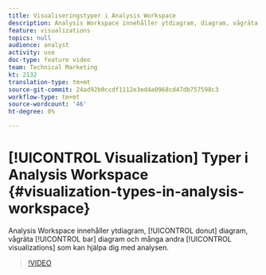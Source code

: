 ```yaml
---
title: Visualiseringstyper i Analysis Workspace
description: Analysis Workspace innehåller ytdiagram, diagram, vågräta stolpdiagram och många andra visualiseringar som hjälper dig med analysen.
feature: visualizations
topics: null
audience: analyst
activity: use
doc-type: feature video
team: Technical Marketing
kt: 2132
translation-type: tm+mt
source-git-commit: 24ad92b0ccdf1112e3ed4a0968cd47db757598c3
workflow-type: tm+mt
source-wordcount: '46'
ht-degree: 0%

---
```



# [!UICONTROL Visualization] Typer i Analysis Workspace {#visualization-types-in-analysis-workspace}

Analysis Workspace innehåller ytdiagram, [!UICONTROL donut] diagram, vågräta [!UICONTROL bar] diagram och många andra [!UICONTROL visualizations] som kan hjälpa dig med analysen.

>[!VIDEO](https://video.tv.adobe.com/v/23994/?quality=12)
